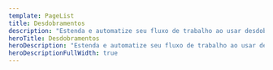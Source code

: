 ```yaml
---
template: PageList
title: Desdobramentos
description: "Estenda e automatize seu fluxo de trabalho ao usar desdobramentos para suas ferramentas favoritas."
heroTitle: Desdobramentos
heroDescription: "Estenda e automatize seu fluxo de trabalho ao usar desdobramentos para suas ferramentas favoritas."
heroDescriptionFullWidth: true
---
```

